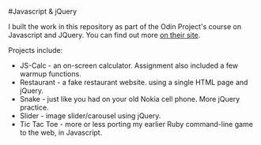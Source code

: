 #Javascript & jQuery

I built the work in this repository as part of the Odin Project's course on Javascript and JQuery. You can find out more [on their site](http://www.theodinproject.com/javascript-and-jquery?ref=lc-pb).

Projects include:
- JS-Calc - an on-screen calculator. Assignment also included a few warmup functions.
- Restaurant - a fake restaurant website. using a single HTML page and jQuery.
- Snake - just like you had on your old Nokia cell phone. More jQuery practice.
- Slider - image slider/carousel using jQuery.
- Tic Tac Toe - more or less porting my earlier Ruby command-line game to the web, in Javascript.
